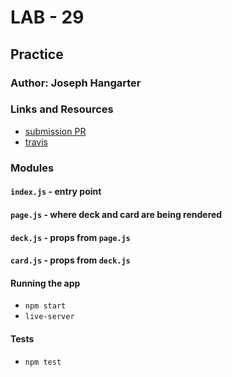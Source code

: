 # LAB - 29

## Practice

### Author: Joseph Hangarter

### Links and Resources
* [submission PR]()
* [travis](http://xyz.com)

### Modules
#### `index.js` - entry point
#### `page.js` - where deck and card are being rendered
#### `deck.js` - props from `page.js`
#### `card.js` - props from `deck.js`

#### Running the app
* `npm start`
* `live-server`
  
#### Tests
* `npm test`



